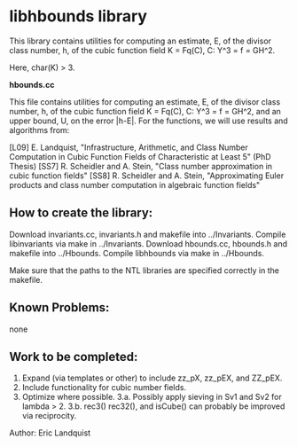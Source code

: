 # libhbounds library

  This library contains utilities for computing an estimate, E, of the divisor class number, h, of the cubic function field K = Fq(C), C: Y^3 = f = GH^2. 

  Here, char(K) > 3.

   **hbounds.cc**

   This file contains utilities for computing an estimate, E, of 
   the divisor class number, h, of the cubic function field K = Fq(C), 
   C: Y^3 = f = GH^2, and an upper bound, U, on the error |h-E|. 
   For the functions, we will use results and algorithms from:

   [L09] E. Landquist, "Infrastructure, Arithmetic, and Class Number
                        Computation in Cubic Function Fields of 
			Characteristic at Least 5" (PhD Thesis)
   [SS7] R. Scheidler and A. Stein, "Class number approximation in 
                      cubic function fields"
   [SS8] R. Scheidler and A. Stein, "Approximating Euler products 
                      and class number computation in algebraic 
                      function fields"
   
   How to create the library:
   --------------------------
   Download invariants.cc, invariants.h and makefile into ../Invariants.
   Compile libinvariants via make in ../Invariants.
   Download hbounds.cc, hbounds.h and makefile 
      into ../Hbounds.
   Compile libhbounds via make in ../Hbounds.

   Make sure that the paths to the NTL libraries are
   specified correctly in the makefile.
   
   Known Problems: 
   ---------------
   none
   
   Work to be completed:
   ---------------------
   1. Expand (via templates or other) to include zz_pX, zz_pEX, and ZZ_pEX.  
   2. Include functionality for cubic number fields.
   3. Optimize where possible.
   3.a. Possibly apply sieving in Sv1 and Sv2 for lambda > 2.
   3.b. rec3() rec32(), and isCube() can probably be improved via reciprocity.

   Author: 
   Eric Landquist
